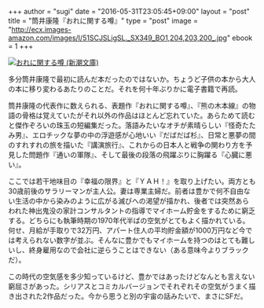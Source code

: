 +++
author = "sugi"
date = "2016-05-31T23:05:45+09:00"
layout = "post"
title = "筒井康隆『おれに関する噂』"
type = "post"
image = "http://ecx.images-amazon.com/images/I/51SCJSLigSL._SX349_BO1,204,203,200_.jpg"
ebook = 1
+++

<a href="http://www.amazon.co.jp/exec/obidos/ASIN/410117105X/chezsugi-22/ref=nosim/" name="amazletlink" target="_blank"><img src="http://ecx.images-amazon.com/images/I/51SCJSLigSL.jpg" alt="おれに関する噂 (新潮文庫)" class="alignleft"  /></a>

多分筒井康隆で最初に読んだ本だったのではないか。ちょうど子供の本から大人の本に移り変わるあたりのことだ。それを何十年ぶりかに電子書籍で再読。

筒井康隆の代表作に数えられる、表題作『おれに関する噂』、『熊の木本線』の物語の骨格は覚えていたがそれ以外の作品はほとんど忘れていた。あらためて読むと傑作ぞろいの珠玉の短編集だった。落語みたいなオチが素晴らしい『怪奇たたみ男』、エロチックな夢の中の浮遊感が心地いい『だばだば杉』、日常と悪夢の間のすれすれの旅を描いた『講演旅行』、これからの日本人と戦争の関わり方を予見した問題作『通いの軍隊』、そして最後の段落の飛躍ぶりに胸躍る『心臓に悪い』。

ここでは若干地味目の『幸福の限界』と『ＹＡＨ！』を取り上げたい。両方とも30歳前後のサラリーマンが主人公。妻は専業主婦だ。前者は豊かで何不自由ない生活の中から染みのように広がる滅びへの渇望が描かれ、後者では突然あらわれた神出鬼没の家計コンサルタントの指導でマイホーム貯金をするために窮乏する。どちらにも執筆時期の1970年代半ばの空気がとてもよく描かれている。何せ、月給が手取りで32万円、アパート住人の平均貯金額が1000万円など今では考えられない数字が並ぶ。そんなに豊かでもマイホームを持つのはとても難しいし、終身雇用なので会社に逆らうことはできない（ある意味今よりブラックだ）。

この時代の空気感を多少知っているけど、豊かではあったけどなんとも言えない窮屈さがあった。シリアスとコミカルバージョンでそれぞれその空気がうまく描き出された2作品だった。今から思うと別の宇宙の話みたいで、まさにSFだ。
